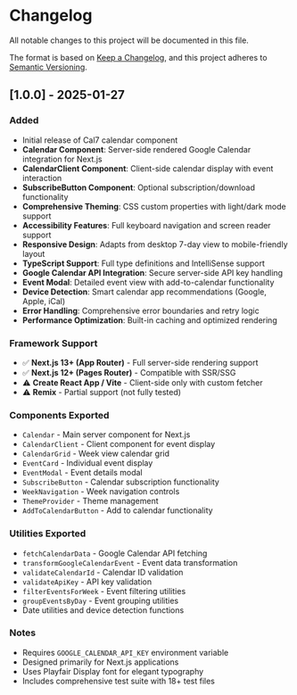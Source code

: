 # Changelog

All notable changes to this project will be documented in this file.

The format is based on [Keep a Changelog](https://keepachangelog.com/en/1.0.0/),
and this project adheres to [Semantic Versioning](https://semver.org/spec/v2.0.0.html).

## [1.0.0] - 2025-01-27

### Added
- Initial release of Cal7 calendar component
- **Calendar Component**: Server-side rendered Google Calendar integration for Next.js
- **CalendarClient Component**: Client-side calendar display with event interaction
- **SubscribeButton Component**: Optional subscription/download functionality
- **Comprehensive Theming**: CSS custom properties with light/dark mode support
- **Accessibility Features**: Full keyboard navigation and screen reader support
- **Responsive Design**: Adapts from desktop 7-day view to mobile-friendly layout
- **TypeScript Support**: Full type definitions and IntelliSense support
- **Google Calendar API Integration**: Secure server-side API key handling
- **Event Modal**: Detailed event view with add-to-calendar functionality
- **Device Detection**: Smart calendar app recommendations (Google, Apple, iCal)
- **Error Handling**: Comprehensive error boundaries and retry logic
- **Performance Optimization**: Built-in caching and optimized rendering

### Framework Support
- ✅ **Next.js 13+ (App Router)** - Full server-side rendering support
- ✅ **Next.js 12+ (Pages Router)** - Compatible with SSR/SSG
- ⚠️ **Create React App / Vite** - Client-side only with custom fetcher
- ⚠️ **Remix** - Partial support (not fully tested)

### Components Exported
- `Calendar` - Main server component for Next.js
- `CalendarClient` - Client component for event display
- `CalendarGrid` - Week view calendar grid
- `EventCard` - Individual event display
- `EventModal` - Event details modal
- `SubscribeButton` - Calendar subscription functionality
- `WeekNavigation` - Week navigation controls
- `ThemeProvider` - Theme management
- `AddToCalendarButton` - Add to calendar functionality

### Utilities Exported
- `fetchCalendarData` - Google Calendar API fetching
- `transformGoogleCalendarEvent` - Event data transformation
- `validateCalendarId` - Calendar ID validation
- `validateApiKey` - API key validation
- `filterEventsForWeek` - Event filtering utilities
- `groupEventsByDay` - Event grouping utilities
- Date utilities and device detection functions

### Notes
- Requires `GOOGLE_CALENDAR_API_KEY` environment variable
- Designed primarily for Next.js applications
- Uses Playfair Display font for elegant typography
- Includes comprehensive test suite with 18+ test files 